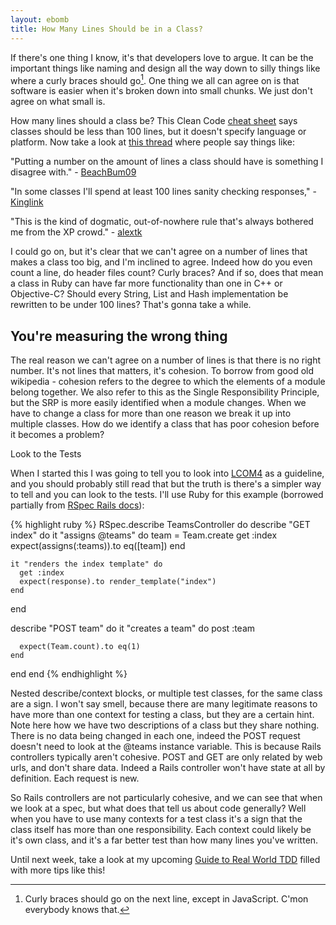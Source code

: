 ```yaml
---
layout: ebomb
title: How Many Lines Should be in a Class?
---
```


If there's one thing I know, it's that developers love to argue. It can be the important things like naming and design all the way down to silly things like where a curly braces should go[^1]. One thing we all can agree on is that software is easier when it's broken down into small chunks. We just don't agree on what small is.

How many lines should a class be?  This Clean Code [cheat sheet](http://www.planetgeek.ch/2013/06/05/clean-code-cheat-sheet/) says classes should be less than 100 lines, but it doesn't specify language or platform. Now take a look at [this thread](http://www.reddit.com/r/programming/comments/1fsvy3/clean_code_cheat_sheet/?limit=500) where people say things like:

"Putting a number on the amount of lines a class should have is something I disagree with." - [BeachBum09](http://www.reddit.com/user/BeachBum09)

"In some classes I'll spend at least 100 lines sanity checking responses," - [Kinglink](http://www.reddit.com/user/Kinglink)

"This is the kind of dogmatic, out-of-nowhere rule that's always bothered me from the XP crowd." - [alextk](http://www.reddit.com/user/alextk)

I could go on, but it's clear that we can't agree on a number of lines that makes a class too big, and I'm inclined to agree. Indeed how do you even count a line, do header files count? Curly braces? And if so, does that mean a class in Ruby can have far more functionality than one in C++ or Objective-C? Should every String, List and Hash implementation be rewritten to be under 100 lines? That's gonna take a while.

## You're measuring the wrong thing

The real reason we can't agree on a number of lines is that there is no right number. It's not lines that matters, it's cohesion. To borrow from good old wikipedia - cohesion refers to the degree to which the elements of a module belong together. We also refer to this as the Single Responsibility Principle, but the SRP is more easily identified when a module changes. When we have to change a class for more than one reason we break it up into multiple classes. How do we identify a class that has poor cohesion before it becomes a problem?

Look to the Tests

When I started this I was going to tell you to look into [LCOM4](http://www.aivosto.com/project/help/pm-oo-cohesion.html#LCOM4) as a guideline, and you should probably still read that but the truth is there's a simpler way to tell and you can look to the tests.  I'll use Ruby for this example (borrowed partially from [RSpec Rails docs](http://www.relishapp.com/rspec/rspec-rails/docs/controller-specs)):

{% highlight ruby %}
RSpec.describe TeamsController do
  describe "GET index" do
    it "assigns @teams" do
      team = Team.create
      get :index
        expect(assigns(:teams)).to eq([team])
    end

    it "renders the index template" do
      get :index
      expect(response).to render_template("index")
    end
  end

  describe "POST team" do
    it "creates a team" do
      post :team

      expect(Team.count).to eq(1)
    end
  end
end
{% endhighlight %}

Nested describe/context blocks, or multiple test classes, for the same class are a sign. I won't say smell, because there are many legitimate reasons to have more than one context for testing a class, but they are a certain hint. Note here how we have two descriptions of a class but they share nothing. There is no data being changed in each one, indeed the POST request doesn't need to look at the @teams instance variable. This is because Rails controllers typically aren't cohesive. POST and GET are only related by web urls, and don't share data. Indeed a Rails controller won't have state at all by definition. Each request is new.

So Rails controllers are not particularly cohesive, and we can see that when we look at a spec, but what does that tell us about code generally? Well when you have to use many contexts for a test class it's a sign that the class itself has more than one responsibility. Each context could likely be it's own class, and it's a far better test than how many lines you've written.

Until next week, take a look at my upcoming [Guide to Real World TDD](http://www.relishapp.com/rspec/rspec-rails/docs/controller-specs) filled with more tips like this!

[^1]: Curly braces should go on the next line, except in JavaScript. C'mon everybody knows that.
